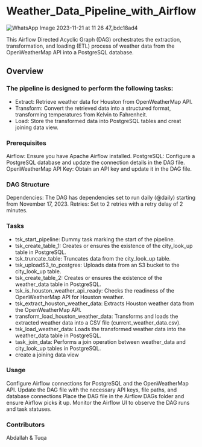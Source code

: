 # Weather_Data_Pipeline_with_Airflow

![WhatsApp Image 2023-11-21 at 11 26 47_bdc18ad4](https://github.com/Tuqa-Hussain/weather_airflow/assets/144988597/3eb606e5-451b-459a-af0b-0fd9115ea62b)


This Airflow Directed Acyclic Graph (DAG) orchestrates the extraction, transformation, and loading (ETL) process of weather data from the OpenWeatherMap API into a PostgreSQL database.
## Overview

### The pipeline is designed to perform the following tasks:

- Extract: Retrieve weather data for Houston from OpenWeatherMap API.
- Transform: Convert the retrieved data into a structured format, transforming temperatures from Kelvin to Fahrenheit.
- Load: Store the transformed data into PostgreSQL tables and creat joining data view.

### Prerequisites

Airflow: Ensure you have Apache Airflow installed.
PostgreSQL: Configure a PostgreSQL database and update the connection details in the DAG file.
OpenWeatherMap API Key: Obtain an API key and update it in the DAG file.

### DAG Structure

Dependencies: The DAG has dependencies set to run daily (@daily) starting from November 17, 2023.
Retries: Set to 2 retries with a retry delay of 2 minutes.

### Tasks

- tsk_start_pipeline: Dummy task marking the start of the pipeline.
- tsk_create_table_1: Creates or ensures the existence of the city_look_up table in PostgreSQL.
- tsk_truncate_table: Truncates data from the city_look_up table.
- tsk_uploadS3_to_postgres: Uploads data from an S3 bucket to the city_look_up table.
- tsk_create_table_2: Creates or ensures the existence of the weather_data table in PostgreSQL.
- tsk_is_houston_weather_api_ready: Checks the readiness of the OpenWeatherMap API for Houston weather.
- tsk_extract_houston_weather_data: Extracts Houston weather data from the OpenWeatherMap API.
- transform_load_houston_weather_data: Transforms and loads the extracted weather data into a CSV file (current_weather_data.csv).
- tsk_load_weather_data: Loads the transformed weather data into the weather_data table in PostgreSQL.
- task_join_data: Performs a join operation between weather_data and city_look_up tables in PostgreSQL.
- create a joining data view 

### Usage

Configure Airflow connections for PostgreSQL and the OpenWeatherMap API.
Update the DAG file with the necessary API keys, file paths, and database connections
Place the DAG file in the Airflow DAGs folder and ensure Airflow picks it up.
Monitor the Airflow UI to observe the DAG runs and task statuses.

### Contributors

Abdallah & Tuqa
